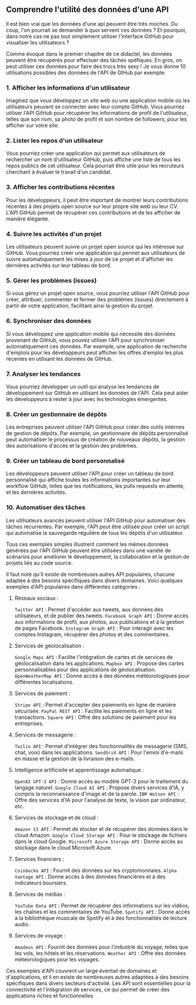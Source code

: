 ## Comprendre l'utilité des données d'une API

Il est bien vrai que les données d'une api peuvent être très moches. Du coup, l'on pourrait se demander à quoi servent ces données ? Et pourquoi, dans notre cas ne pas tout simplement utiliser l'interface GitHub pour visualiser les utilisateurs ?

Comme évoqué dans le premier chapitre de ce didactel, les données peuvent être récupérés pour effectuer des tâches spéfiques. En gros, on peut utiliser ces données pour faire des trucs très sexy ! Je vous donne 10 utilisations possibles des données de l'API de GtHub par exemple:

### 1. Afficher les informations d'un utilisateur
Imaginez que vous développez un site web ou une application mobile où les utilisateurs peuvent se connecter avec leur compte GitHub. Vous pourriez utiliser l'API GitHub pour récupérer les informations de profil de l'utilisateur, telles que son nom, sa photo de profil et son nombre de followers, pour les afficher sur votre site.

### 2. Lister les repos d'un utilisateur
Vous pourriez créer une application qui permet aux utilisateurs de rechercher un nom d'utilisateur GitHub, puis affiche une liste de tous les repos publics de cet utilisateur. Cela pourrait être utile pour les recruteurs cherchant à évaluer le travail d'un candidat.

### 3. Afficher les contributions récentes
Pour les développeurs, il peut être important de montrer leurs contributions récentes à des projets open source sur leur propre site web ou leur CV. L'API GitHub permet de récupérer ces contributions et de les afficher de manière élégante. 
### 4. Suivre les activités d'un projet
Les utilisateurs peuvent suivre un projet open source qui les intéresse sur GitHub. Vous pourriez créer une application qui permet aux utilisateurs de suivre automatiquement les mises à jour de ce projet et d'afficher les dernières activités sur leur tableau de bord.
### 5. Gérer les problèmes (issues)
Si vous gérez un projet open source, vous pourriez utiliser l'API GitHub pour créer, attribuer, commenter et fermer des problèmes (issues) directement à partir de votre application, facilitant ainsi la gestion du projet.
### 6. Synchroniser des données
Si vous développez une application mobile qui nécessite des données provenant de GitHub, vous pouvez utiliser l'API pour synchroniser automatiquement ces données. Par exemple, une application de recherche d'emplois pour les développeurs peut afficher les offres d'emploi les plus récentes en utilisant les données de GitHub.
### 7. Analyser les tendances
Vous pourriez développer un outil qui analyse les tendances de développement sur GitHub en utilisant les données de l'API. Cela peut aider les développeurs à rester à jour avec les technologies émergentes.
### 8. Créer un gestionnaire de dépôts
Les entreprises peuvent utiliser l'API GitHub pour créer des outils internes de gestion de dépôts. Par exemple, un gestionnaire de dépôts personnalisé peut automatiser le processus de création de nouveaux dépôts, la gestion des autorisations d'accès et la gestion des problèmes.
### 9. Créer un tableau de bord personnalisé
Les développeurs peuvent utiliser l'API pour créer un tableau de bord personnalisé qui affiche toutes les informations importantes sur leur workflow GitHub, telles que les notifications, les pulls requests en attente, et les dernières activités.
### 10. Automatiser des tâches
Les utilisateurs avancés peuvent utiliser l'API GitHub pour automatiser des tâches récurrentes. Par exemple, l'API peut être utilisée pour créer un script qui automatise la sauvegarde régulière de tous les dépôts d'un utilisateur.

Tous ces exemples simples illustrent comment les mêmes données générées par l'API GitHub peuvent être utilisées dans une variété de scénarios pour améliorer le développement, la collaboration et la gestion de projets liés au code source.

Il faut noté qu'il existe de nombreuses autres API populaires, chacune adaptée à des besoins spécifiques dans divers domaines. Voici quelques exemples d'API populaires dans différentes catégories :

1. Réseaux sociaux :

    `Twitter API` : Permet d'accéder aux tweets, aux données des utilisateurs, et de publier des tweets.
    `Facebook Graph API` : Donne accès aux informations de profil, aux photos, aux publications et à la gestion de pages Facebook.
    `Instagram Graph API` : Pour interagir avec les comptes Instagram, récupérer des photos et des commentaires.

2. Services de géolocalisation :

    `Google Maps API` : Facilite l'intégration de cartes et de services de géolocalisation dans les applications.
    `Mapbox API` : Propose des cartes personnalisables pour des applications de géolocalisation.
    `OpenWeatherMap API` : Donne accès à des données météorologiques pour différentes localisations.

3. Services de paiement :

    `Stripe API` : Permet d'accepter des paiements en ligne de manière sécurisée.
    `PayPal REST API` : Facilite les paiements en ligne et les transactions.
    `Square API` : Offre des solutions de paiement pour les entreprises.

4. Services de messagerie :

    `Twilio API` : Permet d'intégrer des fonctionnalités de messagerie (SMS, chat, voix) dans les applications.
    `SendGrid API` : Pour l'envoi d'e-mails en masse et la gestion de la livraison des e-mails.

5. Intelligence artificielle et apprentissage automatique :

    `OpenAI GPT-3 API` : Donne accès au modèle GPT-3 pour le traitement du langage naturel.
    `Google Cloud AI API` : Propose divers services d'IA, y compris la reconnaissance d'image et de la parole.
    `IBM Watson API` : Offre des services d'IA pour l'analyse de texte, la vision par ordinateur, etc.

6. Services de stockage et de cloud :

    `Amazon S3 API` : Permet de stocker et de récupérer des données dans le cloud Amazon.
    `Google Cloud Storage API` : Pour le stockage de fichiers dans le cloud Google.
    `Microsoft Azure Storage API` : Donne accès au stockage dans le cloud Microsoft Azure.

7. Services financiers :

    `CoinGecko API` : Fournit des données sur les cryptomonnaies.
    `Alpha Vantage API` : Donne accès à des données financières et à des indicateurs boursiers.

8. Services de médias :

    `YouTube Data API` : Permet de récupérer des informations sur les vidéos, les chaînes et les commentaires de YouTube.
    `Spotify API` : Donne accès à la bibliothèque musicale de Spotify et à des fonctionnalités de lecture audio.

9. Services de voyage :

    `Amadeus API` : Fournit des données pour l'industrie du voyage, telles que les vols, les hôtels et les réservations.
    `Weather API` : Offre des données météorologiques pour les voyages.

Ces exemples d'API couvrent un large éventail de domaines et d'applications, et il en existe de nombreuses autres adaptées à des besoins spécifiques dans divers secteurs d'activité. Les API sont essentielles pour la connectivité et l'intégration de services, ce qui permet de créer des applications riches et fonctionnelles

